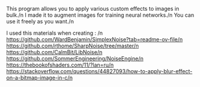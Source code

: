 This program allows you to apply various custom effects to images in bulk./n
I made it to augment images for training neural networks./n
You can use it freely as you want./n

I used this materials when creating : /n
https://github.com/WardBenjamin/SimplexNoise?tab=readme-ov-file/n
https://github.com/rthome/SharpNoise/tree/master/n
https://github.com/CalmBit/LibNoise/n
https://github.com/SommerEngineering/NoiseEngine/n
https://thebookofshaders.com/11/?lan=ru/n
https://stackoverflow.com/questions/44827093/how-to-apply-blur-effect-on-a-bitmap-image-in-c/n
